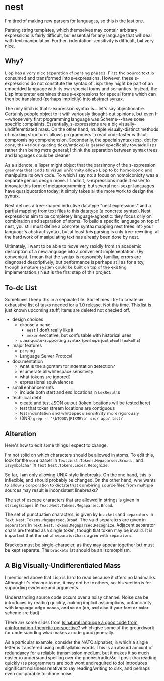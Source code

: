 # nest

I'm tired of making new parsers for languages, so this is the last one.

Parsing string templates, which themselves may contain arbitrary expressions is fairly difficult, but essential for any language that will deal with text manipulation.
Further, indentation-sensitivity is difficult, but very nice.

## Why?

Lisp has a very nice separation of parsing phases.
First, the source text is consumed and transformed into s-expressions.
However, these s-expressions do not constitute the syntax of Lisp:
  they might be part of an embedded language with its own special forms and semantics.
Instead, the Lisp interpreter examines these s-expressions for special forms which can then be translated (perhaps implicitly) into abstract syntax.

The only hitch is that s-expression syntax is... let's say objectionable.
Certainly people object to it with variously thought-out opinions, but even I---whose very first programming language was Scheme---have some specific complaints.
Essentially, s-expressions are a big visually-undifferentiated mass.
On the other hand, multiple visually-distinct methods of marking structures allows programmers to read code faster without compromising comprehension.
Secondarily, the special syntax (esp. dot for cons, the various quoting ticks/unticks) is geared specifically towards lisps rather than being more general; I think the separation between syntax trees and languages could be cleaner.

As a sidenote, a lisper might object that the parsimony of the s-expression grammar that leads to visual uniformity allows Lisp to be homoiconic and manipulate its own code.
To which I say no: a focus on homoiconicity was a separate genius design move.
I'll admit, s-expressions made it easier to innovate this form of metaprogramming, but several non-sexpr languages have quasiquotation today; it simply takes a little more work to design the syntax.

Nest defines a tree-shaped inductive datatype "nest expressions" and a partial mapping from text files to this datatype (a concrete syntax).
Nest expressions aim to be completely language-agnostic: they focus only on combination and separation of atoms.
To build a specific language on top of nest, you still must define a concrete syntax mapping nest trees into your language's abstract syntax, but at least _this_ parsing is only tree-rewriting: all the hard work of manipulating text has already been done by nest.

Ultimately, I want to be able to move very rapidly from an academic description of a new language into a convenient implementation.
(By convenient, I mean that the syntax is reasonably familiar, errors are diagnosed descriptively, but performance is perhaps still as for a toy, though a mature system could be built on top of the existing implementation.)
Nest is the first step of this project.


## To-do List

Sometimes I keep this in a separate file.
Sometimes I try to create an exhaustive list of tasks needed for a 1.0 release.
Not this time.
This list is just known upcoming stuff; items are deleted not checked off.

  * design choices
    * choose a name:
      * `nest` I don't really like it
      * `mexpr` evocative, but confusable with historical uses
    * quasiquote-supporting syntax (perhaps just steal Haskell's)
  * major features
    * parsing
    * Language Server Protocol
  * documentation
    * what is the algorithm for indentation detection?
    * enumerate all whitespace sensitivity
    * what tokens are ignored?
    * expressional equivalences
  * small enhancements
    * include both start and end locations in `LexResult`s
  * technical debt
    * create and test JSON output (token locations will be tested here)
    * test that token stream locations are contiguous
    * test indentation and whitespace sensitivity more rigorously
    * (DNR) `grep -r '\bTODO\|FIXME\b' src/ app/ test/`

## Alteration

Here's how to edit some things I expect to change.

I'm not solid on which characters should be allowed in atoms.
To edit this, look for the `word` parser in `Text.Nest.Tokens.Megaparsec.Broad`.
, and `isSymbolChar` in `Text.Nest.Tokens.Lexer.Recognize`.

So far, I am only allowing UNIX-style linebreaks.
On the one hand, this is inflexible, and should probably be changed.
On the other hand, who wants to allow a corporation to dictate that
    combining source files from multiple sources may result in inconsistent linebreaks?

The set of escape characters that are allowed in strings is given in `stringEscapes` in `Text.Nest.Tokens.Megaparsec.Broad`.

The set of punctuation characters, is given by `brackets` and `separators` in `Text.Nest.Tokens.Megaparsec.Broad`.
The valid separators are given in `separators` in `Text.Nest.Tokens.Megaparsec.Recognize`.
Adjacent separator chars are treated as a single token, though that token may be invalid.
It is important that the set of `separatorChars` agree with `separators`.

Brackets must be single-character, as they may appear together but must be kept separate.
The `brackets` list should be an isomorphism.

## A Big Visually-Undifferentiated Mass

I mentioned above that Lisp is hard to read because it offers no landmarks.
Although it's obvious to me, it may not be to others, so this section is for supporting evidence and arguments.

Understanding source code occurs over a noisy channel.
Noise can be introduces by reading quickly, making implicit assumptions, unfamiliarity with language edge-cases, and so on (oh, and also if your font or color scheme are bad).

There are some slides from [Is natural language a good code from aninformation-theoretic perspective?](http://www.coli.uni-saarland.de/~vera/goodcode.pdf) which give some of the groundwork for understanding what makes a code good generally.

As a particular example, consider the NATO alphabet, in which a single letter is transfered using multisyllabic words.
This is an absurd amount of redundancy for a reliable transmission medium, but it makes it so much easier to understand spelling over the phones/radio/&c.
I posit that reading quickly (as programmers are both wont and required to do) introduces significant noisiness relative to say reading/writing to disk, and perhaps even comparable to phone noise.
